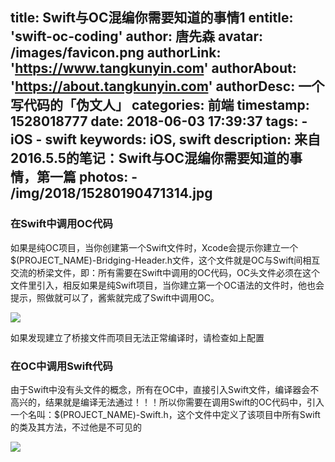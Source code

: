 title: Swift与OC混编你需要知道的事情1
entitle: 'swift-oc-coding'
author: 唐先森
avatar: /images/favicon.png
authorLink: 'https://www.tangkunyin.com'
authorAbout: 'https://about.tangkunyin.com'
authorDesc: 一个写代码的「伪文人」
categories: 前端
timestamp: 1528018777
date: 2018-06-03 17:39:37
tags:
    - iOS
    - swift
keywords: iOS, swift
description: 来自2016.5.5的笔记：Swift与OC混编你需要知道的事情，第一篇
photos:
    - /img/2018/15280190471314.jpg
---

### 在Swift中调用OC代码

如果是纯OC项目，当你创建第一个Swift文件时，Xcode会提示你建立一个$(PROJECT_NAME)-Bridging-Header.h文件，这个文件就是OC与Swift间相互交流的桥梁文件，即：所有需要在Swift中调用的OC代码，OC头文件必须在这个文件里引入，相反如果是纯Swift项目，当你建立第一个OC语法的文件时，他也会提示，照做就可以了，酱紫就完成了Swift中调用OC。

![](/img/2018/15280190471314.jpg)

如果发现建立了桥接文件而项目无法正常编译时，请检查如上配置

### 在OC中调用Swift代码

由于Swift中没有头文件的概念，所有在OC中，直接引入Swift文件，编译器会不高兴的，结果就是编译无法通过！！！所以你需要在调用Swift的OC代码中，引入一个名叫：$(PROJECT_NAME)-Swift.h，这个文件中定义了该项目中所有Swift的类及其方法，不过他是不可见的

![](/img/2018/15280190820933.jpg)

